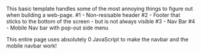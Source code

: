 This basic template handles some of the most annoying things to figure out when building a web-page.
#1 - Non-resisable header
#2 - Footer that sticks to the bottom of the screen - but is not always visible
#3 - Nav Bar
#4 - Mobile Nav bar with pop-out side menu

This entire page uses absolutely 0 JavaScript to make the navbar and the mobile navbar work!
